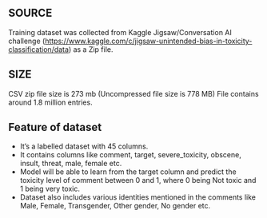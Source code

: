 ## SOURCE
Training dataset  was collected from Kaggle Jigsaw/Conversation AI challenge (https://www.kaggle.com/c/jigsaw-unintended-bias-in-toxicity-classification/data) as a Zip file.


## SIZE
CSV zip file size is 273 mb (Uncompressed file size is 778 MB)
File contains around 1.8 million entries. 


## Feature of dataset 
* It’s a labelled dataset with 45 columns.
* It contains columns like comment, target, severe_toxicity, obscene, insult, threat, male, female etc.
* Model will be able to learn from the target column and predict the toxicity level of comment between 0 and 1, where 0 being Not toxic and 1 being very toxic.
* Dataset also includes various identities mentioned in the comments like Male, Female, Transgender, Other gender, No gender etc.



